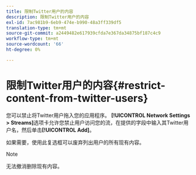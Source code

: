 ```yaml
---
title: 限制Twitter用户的内容
description: 限制Twitter用户的内容
exl-id: 7ac981b9-6eb9-474e-b990-48a3ff339df5
translation-type: tm+mt
source-git-commit: a2449482e617939cfda7e367da34875bf187c4c9
workflow-type: tm+mt
source-wordcount: '66'
ht-degree: 0%

---
```


# 限制Twitter用户的内容{#restrict-content-from-twitter-users}

您可以禁止将Twitter用户拖入您的应用程序。 **[!UICONTROL Network Settings > Streams]**&#x200B;选项卡允许您禁止用户访问您的流，在提供的字段中输入其Twitter用户名，然后单击&#x200B;**[!UICONTROL Add]**。

如果需要，使用此复选框可以废弃列出用户的所有现有内容。

>[!NOTE]
>
>无法撤消删除现有内容。
